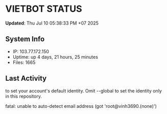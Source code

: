 # VIETBOT STATUS
**Updated**: Thu Jul 10 05:38:33 PM +07 2025

## System Info
- IP: 103.77.172.150
- Uptime: up 4 days, 21 hours, 25 minutes
- Files: 1665

## Last Activity

to set your account's default identity.
Omit --global to set the identity only in this repository.

fatal: unable to auto-detect email address (got 'root@vinh3690.(none)')
